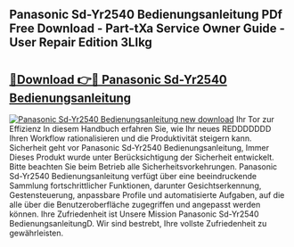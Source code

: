 ## Panasonic Sd-Yr2540 Bedienungsanleitung PDf Free Download - Part-tXa Service Owner Guide - User Repair Edition 3LIkg

# <h2><a href="http://df558tx.blite.top/?on=Panasonic+Sd-Yr2540+Bedienungsanleitung">🔗Download 👉🔴 Panasonic Sd-Yr2540 Bedienungsanleitung</a></h2>

[![Panasonic Sd-Yr2540 Bedienungsanleitung new download](https://i.imgur.com/lujVjoI.png)](http://df558tx.blite.top/?on=Panasonic+Sd-Yr2540+Bedienungsanleitung)
Ihr Tor zur Effizienz In diesem Handbuch erfahren Sie, wie Ihr neues REDDDDDDD Ihren Workflow rationalisieren und die Produktivität steigern kann. Sicherheit geht vor Panasonic Sd-Yr2540 Bedienungsanleitung, Immer Dieses Produkt wurde unter Berücksichtigung der Sicherheit entwickelt. Bitte beachten Sie beim Betrieb alle Sicherheitsvorkehrungen. Panasonic Sd-Yr2540 Bedienungsanleitung verfügt über eine beeindruckende Sammlung fortschrittlicher Funktionen, darunter Gesichtserkennung, Gestensteuerung, anpassbare Profile und automatisierte Aufgaben, auf die alle über die Benutzeroberfläche zugegriffen und angepasst werden können. Ihre Zufriedenheit ist Unsere Mission Panasonic Sd-Yr2540 BedienungsanleitungD. Wir sind bestrebt, Ihre vollste Zufriedenheit zu gewährleisten.
